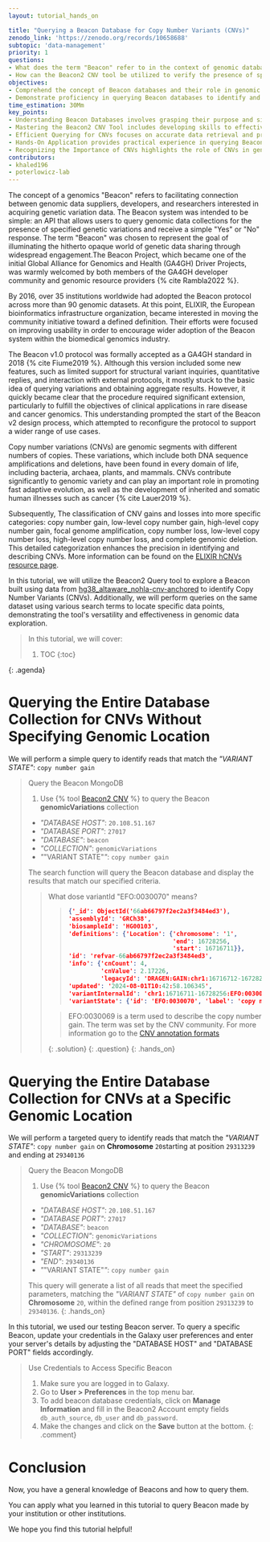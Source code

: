 ```yaml
---
layout: tutorial_hands_on

title: "Querying a Beacon Database for Copy Number Variants (CNVs)"
zenodo_link: 'https://zenodo.org/records/10658688'
subtopic: 'data-management'
priority: 1
questions:
- What does the term "Beacon" refer to in the context of genomic databases?
- How can the Beacon2 CNV tool be utilized to verify the presence of specific Copy Number Variants (CNVs)?
objectives:
- Comprehend the concept of Beacon databases and their role in genomic research.
- Demonstrate proficiency in querying Beacon databases to identify and analyze specific Copy Number Variants (CNVs).
time_estimation: 30Mm
key_points:
- Understanding Beacon Databases involves grasping their purpose and significance in genomic research and data sharing.
- Mastering the Beacon2 CNV Tool includes developing skills to effectively query and analyze specific CNVs within the Beacon2 database.
- Efficient Querying for CNVs focuses on accurate data retrieval and precise query formulation using the Beacon2 tool.
- Hands-On Application provides practical experience in querying Beacons, ensuring data integrity, and troubleshooting queries.
- Recognizing the Importance of CNVs highlights the role of CNVs in genetic variation and their relevance in research using Beacon databases.
contributors:
- khaled196
- poterlowicz-lab
---
```



The concept of a genomics "Beacon" refers to facilitating connection between genomic data suppliers, developers, and researchers interested in acquiring genetic variation data. The Beacon system was intended to be simple: an API that allows users to query genomic data collections for the presence of specified genetic variations and receive a simple "Yes" or "No" response. The term "Beacon" was chosen to represent the goal of illuminating the hitherto opaque world of genetic data sharing through widespread engagement.The Beacon Project, which became one of the initial Global Alliance for Genomics and Health (GA4GH) Driver Projects, was warmly welcomed by both members of the GA4GH developer community and genomic resource providers {% cite Rambla2022 %}.

By 2016, over 35 institutions worldwide had adopted the Beacon protocol across more than 90 genomic datasets. At this point, ELIXIR, the European bioinformatics infrastructure organization, became interested in moving the community initiative toward a defined definition. Their efforts were focused on improving usability in order to encourage wider adoption of the Beacon system within the biomedical genomics industry.

The Beacon v1.0 protocol was formally accepted as a GA4GH standard in 2018 {% cite Fiume2019 %}. Although this version included some new features, such as limited support for structural variant inquiries, quantitative replies, and interaction with external protocols, it mostly stuck to the basic idea of querying variations and obtaining aggregate results. However, it quickly became clear that the procedure required significant extension, particularly to fulfill the objectives of clinical applications in rare disease and cancer genomics. This understanding prompted the start of the Beacon v2 design process, which attempted to reconfigure the protocol to support a wider range of use cases.

Copy number variations (CNVs) are genomic segments with different numbers of copies. These variations, which include both DNA sequence amplifications and deletions, have been found in every domain of life, including bacteria, archaea, plants, and mammals. CNVs contribute significantly to genomic variety and can play an important role in promoting fast adaptive evolution, as well as the development of inherited and somatic human illnesses such as cancer {% cite Lauer2019 %}.

Subsequently, The classification of CNV gains and losses into more specific categories: copy number gain, low-level copy number gain, high-level copy number gain, focal genome amplification, copy number loss, low-level copy number loss, high-level copy number loss, and complete genomic deletion. This detailed categorization enhances the precision in identifying and describing CNVs. More information can be found on the [ELIXIR hCNVs resource page](https://cnvar.org/resources/CNV-annotation-standards/).

In this tutorial, we will utilize the Beacon2 Query tool to explore a Beacon built using data from [hg38_altaware_nohla-cnv-anchored](https://us-west-2.console.aws.amazon.com/s3/buckets/1000genomes-dragen?region=us-west-2&bucketType=general&prefix=data/dragen-3.5.7b/hg38_altaware_nohla-cnv-anchored/&showversions=false) to identify Copy Number Variants (CNVs). Additionally, we will perform queries on the same dataset using various search terms to locate specific data points, demonstrating the tool's versatility and effectiveness in genomic data exploration.


> <agenda-title></agenda-title>
>
> In this tutorial, we will cover:
>
> 1. TOC
> {:toc}
>
{: .agenda}


# Querying the Entire Database Collection for CNVs Without Specifying Genomic Location

We will perform a simple query to identify reads that match the *"VARIANT STATE"*: `copy number gain`


> <hands-on-title>Query the Beacon MongoDB</hands-on-title>
>
> 1. Use {% tool [Beacon2 CNV](toolshed.g2.bx.psu.edu/repos/iuc/beacon2_cnv/beacon2_cnv/2.1.1+galaxy0) %} to query the Beacon **genomicVariations** collection
>   - *"DATABASE HOST"*: `20.108.51.167`
>   - *"DATABASE PORT"*: `27017`
>   - *"DATABASE"*: `beacon`
>   - *"COLLECTION"*: `genomicVariations`
>   - *"*"VARIANT STATE"*"*: `copy number gain`
>
> The search function will query the Beacon database and display the results that match our specified criteria.
>
>
> > <question-title></question-title>
>    >
>    > What dose variantId "EFO:0030070" means? 
>    >
>    > > ```json
>    > >{'_id': ObjectId('66ab66797f2ec2a3f3484ed3'),
>    > > 'assemblyId': 'GRCh38',
>    > > 'biosampleId': 'HG00103',
>    > > 'definitions': {'Location': {'chromosome': '1',
>    > >                              'end': 16728256,
>    > >                              'start': 16716711}},
>    > > 'id': 'refvar-66ab66797f2ec2a3f3484ed3',
>    > > 'info': {'cnCount': 4,
>    > >          'cnValue': 2.17226,
>    > >          'legacyId': 'DRAGEN:GAIN:chr1:16716712-16728256'},
>    > > 'updated': '2024-08-01T10:42:58.106345',
>    > > 'variantInternalId': 'chr1:16716711-16728256:EFO:0030070',
>    > > 'variantState': {'id': 'EFO:0030070', 'label': 'copy number gain'}}
>    > > ```
>    >
>    > > <solution-title></solution-title>
>    > >
>    > > EFO:0030069 is a term used to describe the copy number gain. The term was set by the CNV community.
>    > > For more information go to the [CNV annotation formats](https://cnvar.org/resources/CNV-annotation-standards/#cnv-term-use-comparison-in-computational-fileschema-formats)
>    > >
>    > {: .solution}
>    {: .question}
{: .hands_on}



# Querying the Entire Database Collection for CNVs at a Specific Genomic Location

We will perform a targeted query to identify reads that match the *"VARIANT STATE"*: `copy number gain` on **Chromosome** `20`starting at position `29313239` and ending at `29340136`


> <hands-on-title>Query the Beacon MongoDB</hands-on-title>
>
> 1. Use {% tool [Beacon2 CNV](toolshed.g2.bx.psu.edu/repos/iuc/beacon2_cnv/beacon2_cnv/2.1.1+galaxy0) %} to query the Beacon **genomicVariations** collection
>   - *"DATABASE HOST"*: `20.108.51.167`
>   - *"DATABASE PORT"*: `27017`
>   - *"DATABASE"*: `beacon`
>   - *"COLLECTION"*: `genomicVariations`
>   - *"CHROMOSOME"*: `20`
>   - *"START"*: `29313239`
>   - *"END"*: `29340136`
>   - *"*"VARIANT STATE"*"*: `copy number gain`
>
> This query will generate a list of all reads that meet the specified parameters, matching the *"VARIANT STATE"* of `copy number gain` on **Chromosome** `20`, within the defined range from position `29313239` to `29340136`.
{: .hands_on}


In this tutorial, we used our testing Beacon server. To query a specific Beacon, update your credentials in the Galaxy user preferences and enter your server's details by adjusting the "DATABASE HOST" and "DATABASE PORT" fields accordingly.

> <comment-title>Use Credentials to Access Specific Beacon</comment-title>
> 1. Make sure you are logged in to Galaxy.
> 2. Go to **User > Preferences** in the top menu bar.
> 3. To add beacon database credentials, click on **Manage Information** and fill in the Beacon2 Account empty fields `db_auth_source`, `db_user` and `db_password`.
> 4. Make the changes and click on the **Save** button at the bottom.
{: .comment}

# Conclusion

Now, you have a general knowledge of Beacons and how to query them.

You can apply what you learned in this tutorial to query Beacon made by your institution or other institutions.

We hope you find this tutorial helpful!